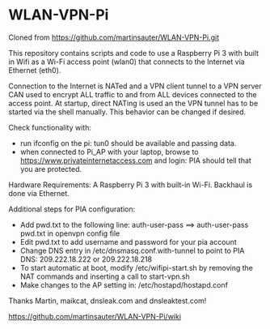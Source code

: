 WLAN-VPN-Pi
===========

Cloned from https://github.com/martinsauter/WLAN-VPN-Pi.git

This repository contains scripts and code to use a Raspberry Pi 3 with built in Wifi as a Wi-Fi access point (wlan0) that connects to the Internet via Ethernet (eth0).

Connection to the Internet is NATed and a VPN client tunnel to a VPN server CAN used to encrypt ALL traffic to and from ALL devices connected to the access point. At startup, direct NATing is used an the VPN tunnel has to be started via the shell manually. This behavior can be changed if desired.


Check functionality with: 
* run ifconfig on the pi:  tun0 should be available and passing data.
* when connected to Pi_AP with your laptop, browse to https://www.privateinternetaccess.com and login: 
    PIA should tell that you are protected.

Hardware Requirements: 
A Raspberry Pi 3 with built-in Wi-Fi. Backhaul is done via Ethernet.

Additional steps for PIA configuration:
* Add pwd.txt to the following line: auth-user-pass ==> auth-user-pass pwd.txt in openvpn config file
* Edit pwd.txt to add username and password for your pia account
* Change DNS entry in /etc/dnsmasq.conf.with-tunnel to point to PIA DNS: 209.222.18.222 or 209.222.18.218
* To start automatic at boot, modify /etc/wifipi-start.sh by removing the NAT commands and inserting a 
    call to start-vpn.sh
* Make changes to the AP setting in: /etc/hostapd/hostapd.conf

Thanks Martin, maikcat, dnsleak.com and dnsleaktest.com!

https://github.com/martinsauter/WLAN-VPN-Pi/wiki
